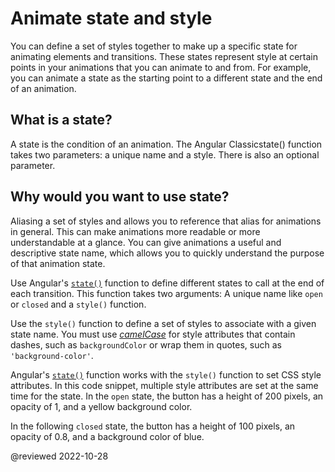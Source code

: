 # Animate state and style

You can define a set of styles together to make up a specific state for animating elements and transitions. These states represent style at certain points in your animations that you can animate to and from. For example, you can animate a state as the starting point to a different state and the end of an animation.

## What is a state?

A state is the condition of an animation. The Angular Classicstate() function takes two parameters: a unique name and a style. There is also an optional parameter.

## Why would you want to use state?

Aliasing a set of styles and allows you to reference that alias for animations in general. This can make animations more readable or more understandable at a glance. You can give animations a useful and descriptive state name, which allows you to quickly understand the purpose of that animation state.

Use Angular's [`state()`](api/animations/state) function to define different states to call at the end of each transition.
This function takes two arguments:
A unique name like `open` or `closed` and a `style()` function.

Use the `style()` function to define a set of styles to associate with a given state name.
You must use [*camelCase*](guide/glossary#case-conventions) for style attributes that contain dashes, such as `backgroundColor` or wrap them in quotes, such as `'background-color'`.

Angular's [`state()`](api/animations/state) function works with the `style⁣­(⁠)` function to set CSS style attributes.
In this code snippet, multiple style attributes are set at the same time for the state.
In the `open` state, the button has a height of 200 pixels, an opacity of 1, and a yellow background color.

<code-example header="src/app/open-close.component.ts" path="animations/src/app/open-close.component.ts" region="state1"></code-example>

In the following `closed` state, the button has a height of 100 pixels, an opacity of 0.8, and a background color of blue.

<code-example header="src/app/open-close.component.ts" path="animations/src/app/open-close.component.ts" region="state2"></code-example>

@reviewed 2022-10-28
